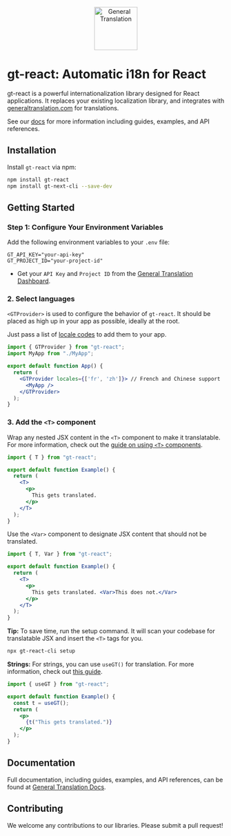 <p align="center">
  <a href="https://generaltranslation.com" target="_blank">
    <img src="https://generaltranslation.com/gt-logo-light.svg" alt="General Translation" width="100" height="100">
  </a>
</p>

# gt-react: Automatic i18n for React

gt-react is a powerful internationalization library designed for React applications. It replaces your existing localization library, and integrates with [generaltranslation.com](https://generaltranslation.com) for translations.

See our [docs](https://generaltranslation.com/docs) for more information including guides, examples, and API references.

## Installation

Install `gt-react` via npm:

```bash
npm install gt-react
npm install gt-next-cli --save-dev
```

## Getting Started

### Step 1: Configure Your Environment Variables

Add the following environment variables to your `.env` file:

```
GT_API_KEY="your-api-key"
GT_PROJECT_ID="your-project-id"
```

- Get your `API Key` and `Project ID` from the [General Translation Dashboard](https://generaltranslation.com).

### 2. Select languages

`<GTProvider>` is used to configure the behavior of `gt-react`. 
It should be placed as high up in your app as possible, ideally at the root.

Just pass a list of [locale codes](https://generaltranslation.com/docs/reference/supported-locales) to add them to your app.

```jsx
import { GTProvider } from "gt-react";
import MyApp from "./MyApp";

export default function App() {
  return (
    <GTProvider locales={['fr', 'zh']}> // French and Chinese support
      <MyApp />
    </GTProvider>
  );
}
```


### 3. Add the `<T>` component

Wrap any nested JSX content in the `<T>` component to make it translatable.
For more information, check out the [guide on using `<T>` components](https://generaltranslation.com/docs/react/reference/t-reference).

```jsx
import { T } from "gt-react";

export default function Example() {
  return (
    <T>
      <p>
        This gets translated.
      </p>
    </T>
  );
}
```

Use the `<Var>` component to designate JSX content that should not be translated.

```jsx
import { T, Var } from "gt-react";

export default function Example() {
  return (
    <T>
      <p>
        This gets translated. <Var>This does not.</Var>
      </p>
    </T>
  );
}
```

**Tip:**
To save time, run the setup command.
It will scan your codebase for translatable JSX and insert the `<T>` tags for you.

```bash title="shell" copy
npx gt-react-cli setup
```

**Strings:**
For strings, you can use `useGT()` for translation.
For more information, check out [this guide](/docs/react/tutorials/translating-strings).

```jsx
import { useGT } from "gt-react";

export default function Example() {
  const t = useGT();
  return (
    <p>
      {t("This gets translated.")}
    </p>
  );
}
```
## Documentation

Full documentation, including guides, examples, and API references, can be found at [General Translation Docs](generaltranslation.com/docs).

## Contributing

We welcome any contributions to our libraries. Please submit a pull request!
